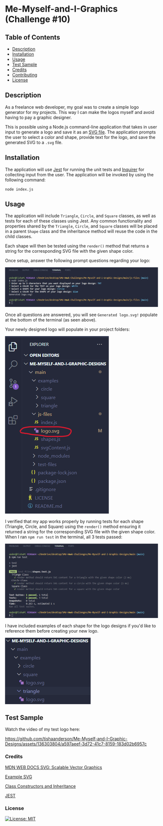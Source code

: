 # Me-Myself-and-I-Graphics (Challenge #10)

## Table of Contents

- [Description](#description)
- [Installation](#installation)
- [Usage](#usage)
- [Test Sample](#test-sample)
- [Credits](#credits)
- [Contributing](#contributing)
- [License](#license)

## Description

As a freelance web developer, my goal was to create a simple logo generator for my projects. This way I can make the logos myself and avoid having to pay a graphic designer.

This is possible using a Node.js command-line application that takes in user input to generate a logo and save it as an [SVG file](https://en.wikipedia.org/wiki/SVG). The application prompts the user to select a color and shape, provide text for the logo, and save the generated SVG to a `.svg` file.



## Installation

The application will use [Jest](https://www.npmjs.com/package/jest) for running the unit tests and [Inquirer](https://www.npmjs.com/package/inquirer/v/8.2.4) for collecting input from the user. The application will be invoked by using the following command:

``````
node index.js
``````

## Usage

The application will include `Triangle`, `Circle`, and `Square` classes, as well as tests for each of these classes using Jest. Any common functionality and properties shared by the `Triangle`, `Circle`, and `Square` classes will be placed in a parent `Shape` class and the inheritance method will reuse the code in the child classes.

Each shape will then be tested using the `render()` method that returns a string for the corresponding SVG file with the given shape color.

Once setup, answer the following prompt questions regarding your logo:

![Running node index.js Demo Screenshot](main/images/node-index-demo.png)

Once all questions are answered, you will see `Generated logo.svg!` populate at the bottom of the terminal (as seen above).

Your newly designed logo will populate in your project folders:

![Newly Populated Logo.svg File Display](main/images/new-logo.png)

I verified that my app works properly by running tests for each shape (Triangle, Circle, and Square) using the `render()` method ensuring it returned a string for the corresponding SVG file with the given shape color. When I ran `npm run test` in the terminal, all 3 tests passed:

![Shapes Test Passed Display](main/images/Pass3ShapeTests.png)

I have included examples of each shape for the logo designs if you'd like to reference them before creating your new logo.

![Examples Folder with Logos for Each Shape Choice](main/images/Example-Logos.png)

## Test Sample

Watch the video of my test logo here:



https://github.com/tishaanderson/Me-Myself-and-I-Graphic-Designs/assets/136303804/a597aeef-3d72-41c7-8159-183d02b6957c



### Credits

[MDN WEB DOCS SVG: Scalable Vector Graphics](https://developer.mozilla.org/en-US/docs/Web/SVG)

[Example SVG](https://static.fullstack-bootcamp.com/fullstack-ground/module-10/circle.svg)

[Class Constructors and Inheritance](https://developer.mozilla.org/en-US/docs/Web/JavaScript/Reference/Classes#inheritance)

[JEST](https://jestjs.io/docs/getting-started)

### License

[![License: MIT](https://img.shields.io/badge/License-MIT-yellow.svg)](https://opensource.org/licenses/MIT)
